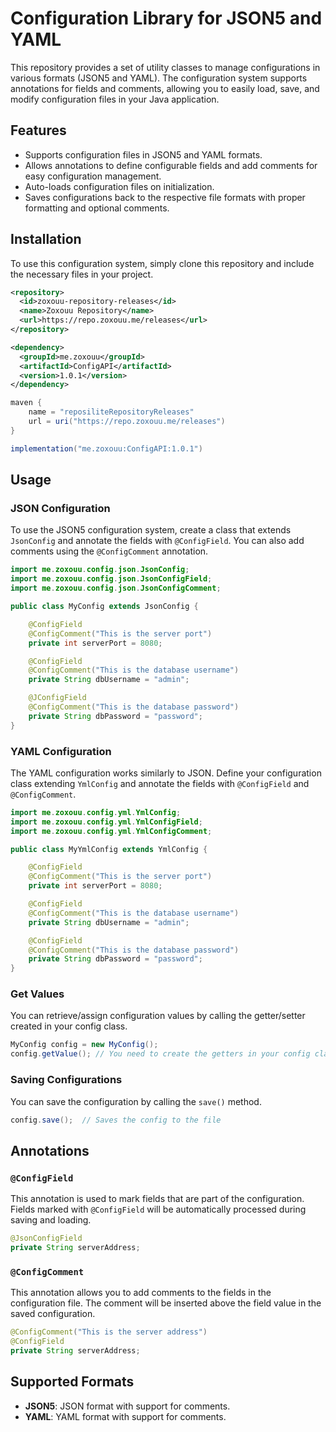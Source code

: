 
# Configuration Library for JSON5 and YAML

This repository provides a set of utility classes to manage configurations in various formats (JSON5 and YAML). The configuration system supports annotations for fields and comments, allowing you to easily load, save, and modify configuration files in your Java application.

## Features

- Supports configuration files in JSON5 and YAML formats.
- Allows annotations to define configurable fields and add comments for easy configuration management.
- Auto-loads configuration files on initialization.
- Saves configurations back to the respective file formats with proper formatting and optional comments.


## Installation

To use this configuration system, simply clone this repository and include the necessary files in your project.

```xml
<repository>
  <id>zoxouu-repository-releases</id>
  <name>Zoxouu Repository</name>
  <url>https://repo.zoxouu.me/releases</url>
</repository>

<dependency>
  <groupId>me.zoxouu</groupId>
  <artifactId>ConfigAPI</artifactId>
  <version>1.0.1</version>
</dependency>
```
```gradle
maven {
    name = "reposiliteRepositoryReleases"
    url = uri("https://repo.zoxouu.me/releases")
}

implementation("me.zoxouu:ConfigAPI:1.0.1")
```


## Usage

### JSON Configuration

To use the JSON5 configuration system, create a class that extends `JsonConfig` and annotate the fields with `@ConfigField`. You can also add comments using the `@ConfigComment` annotation.

```java
import me.zoxouu.config.json.JsonConfig;
import me.zoxouu.config.json.JsonConfigField;
import me.zoxouu.config.json.JsonConfigComment;

public class MyConfig extends JsonConfig {

    @ConfigField
    @ConfigComment("This is the server port")
    private int serverPort = 8080;

    @ConfigField
    @ConfigComment("This is the database username")
    private String dbUsername = "admin";

    @JConfigField
    @ConfigComment("This is the database password")
    private String dbPassword = "password";
}
```

### YAML Configuration

The YAML configuration works similarly to JSON. Define your configuration class extending `YmlConfig` and annotate the fields with `@ConfigField` and `@ConfigComment`.

```java
import me.zoxouu.config.yml.YmlConfig;
import me.zoxouu.config.yml.YmlConfigField;
import me.zoxouu.config.yml.YmlConfigComment;

public class MyYmlConfig extends YmlConfig {

    @ConfigField
    @ConfigComment("This is the server port")
    private int serverPort = 8080;

    @ConfigField
    @ConfigComment("This is the database username")
    private String dbUsername = "admin";

    @ConfigField
    @ConfigComment("This is the database password")
    private String dbPassword = "password";
}
```

### Get Values

You can retrieve/assign configuration values ​​by calling the getter/setter created in your config class.

```java
MyConfig config = new MyConfig();
config.getValue(); // You need to create the getters in your config class.
```

### Saving Configurations

You can save the configuration by calling the `save()` method.

```java
config.save();  // Saves the config to the file
```

## Annotations

### `@ConfigField`

This annotation is used to mark fields that are part of the configuration. Fields marked with `@ConfigField` will be automatically processed during saving and loading.

```java
@JsonConfigField
private String serverAddress;
```

### `@ConfigComment`

This annotation allows you to add comments to the fields in the configuration file. The comment will be inserted above the field value in the saved configuration.

```java
@ConfigComment("This is the server address")
@ConfigField
private String serverAddress;
```

## Supported Formats

- **JSON5**: JSON format with support for comments.
- **YAML**: YAML format with support for comments.
